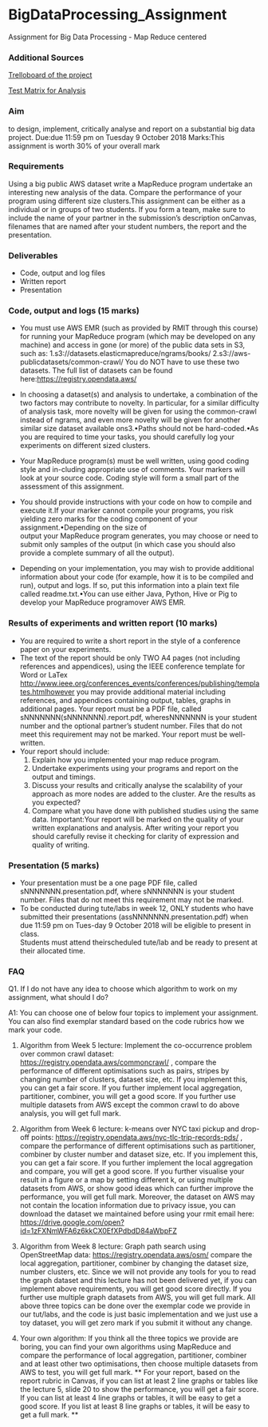 # BigDataProcessing_Assignment
Assignment for Big Data Processing - Map Reduce centered 

### Additional Sources
[Trelloboard of the project](https://trello.com/b/YUgGpREg)

[Test Matrix for Analysis](https://docs.google.com/spreadsheets/d/15L-Alyr0IGbKzOgYffi7iBOomBxnTuQdqfJTmyYDDlE/edit?usp=sharing)

### Aim
to design, implement, critically analyse and report on a substantial big data project.
Due:due 11:59 pm on Tuesday 9 October 2018
Marks:This assignment is worth 30% of your overall mark

### Requirements
Using a big public AWS dataset write a MapReduce program undertake an interesting new analysis of the data. 
Compare the performance of your program using different size clusters.This assignment can be either as a individual or
 in groups of two students.  If you form a team, make sure to include the name of your partner in the submission’s 
 description onCanvas, filenames that are named after your student numbers, the report and the presentation.

### Deliverables
- Code, output and log files
- Written report
- Presentation

### Code, output and logs (15 marks)
- You must use AWS EMR (such as provided by RMIT through this course) for running your MapReduce program 
(which may be developed on any machine) and access in gone (or more) of the public data sets in S3, 
such as:
1.s3://datasets.elasticmapreduce/ngrams/books/ 
2.s3://aws-publicdatasets/common-crawl/ 
You do NOT have to use these two datasets. 
The full list of datasets can be found here:https://registry.opendata.aws/
- In choosing a dataset(s) and analysis to undertake, a combination of the two factors may contribute to novelty. 
In particular, for a similar difficulty of analysis task, more novelty will be given for using the common-crawl instead of 
ngrams, and even more novelty will be given for another similar size dataset available ons3.•Paths should not be 
hard-coded.•As you are required to time your tasks, you should carefully log your experiments on different sized clusters.

- Your MapReduce program(s) must be well written, using good coding style and in-cluding appropriate use of comments. 
 Your markers will look at your source code. Coding style will form a small part of the assessment of this assignment. 
- You should provide instructions with your code on how to compile and execute it.If your marker cannot compile your
programs, you risk yielding zero marks for the coding component of your assignment.•Depending  on  the  size  of  
output  your  MapReduce  program  generates,  you  may choose or need to submit only samples of the output 
(in which case you should also provide a complete summary of all the output).
- Depending on your implementation, you may wish to provide additional information about your code 
(for example, how it is to be compiled and run), output and logs. If so, put this information into a plain text file called 
readme.txt.•You can use either Java, Python, Hive or Pig to develop your MapReduce programover AWS EMR.

### Results of experiments and written report (10 marks)
- You are required to write a short report in the style of a conference paper on your experiments.
- The text of the report should be only TWO A4 pages (not including references and appendices), using the IEEE conference 
template for Word or LaTex http://www.ieee.org/conferences_events/conferences/publishing/templates.htmlhowever you may 
provide additional material including references, and appendices containing output, tables, graphs in additional pages. 
Your report must be a PDF file, called sNNNNNNN(sNNNNNNN).report.pdf, wheresNNNNNNN is your student number and the optional 
partner’s student number.  Files that do not meet this requirement may not be marked. Your report must be well-written.
- Your report should include:
    1. Explain how you implemented your map reduce program.
    2. Undertake experiments using your programs and report on the output and timings.
    3. Discuss your results and critically analyse the scalability of your approach as more nodes are added to the cluster. 
    Are the results as you expected? 
    4. Compare what you have done with published studies using the same data.
Important:Your report will be marked on the quality of your written explanations and analysis. 
After writing your report you should carefully revise it checking for clarity of expression and quality of writing.
 
### Presentation (5 marks)
- Your presentation must be a one page PDF file, called sNNNNNNN.presentation.pdf, 
where sNNNNNNN is your student number. Files that do not meet this requirement may not be marked. 
- To be conducted during tute/labs in week 12, ONLY students who have submitted their presentations 
(assNNNNNNN.presentation.pdf) when due 11:59 pm on Tues-day 9 October 2018 will be eligible to present in class.  
Students must attend theirscheduled tute/lab and be ready to present at their allocated time.

### FAQ
Q1. If I do not have any idea to choose which algorithm to work on my assignment, what should I do?
 
A1: You can choose one of below four topics to implement your assignment. You can also find exemplar standard based on the code rubrics how we mark your code.
 
1. Algorithm from Week 5 lecture: Implement the co-occurrence problem over common crawl dataset: 
https://registry.opendata.aws/commoncrawl/ , 
compare the performance of different optimisations such as pairs, stripes by changing number of clusters, 
dataset size, etc. If you implement this, you can get a fair score. If you further implement local aggregation, 
partitioner, combiner, you will get a good score.  If you further use multiple datasets from AWS except the common 
crawl to do above analysis, you will get full mark.
2. Algorithm from Week 6 lecture: k-means over NYC taxi pickup and drop-off points: 
https://registry.opendata.aws/nyc-tlc-trip-records-pds/ , 
compare the performance of different optimisations such as partitioner, combiner by cluster number and dataset size, etc. 
If you implement this, you can get a fair score. If you further implement the local aggregation and compare, you will 
get a good score. If you further visualise your result in a figure or a map by setting different k, or using multiple 
datasets from AWS, or show good ideas which can further improve the performance, you will get full mark. Moreover, the 
dataset on AWS may not contain the location information due to privacy issue, you can download the dataset we maintained 
before using your rmit email here: https://drive.google.com/open?id=1zFXNmWFA6z6kkCX0EfXPdbdD84aWbpFZ 

3. Algorithm from Week 8 lecture: Graph path search using OpenStreetMap data: https://registry.opendata.aws/osm/ 
compare the local aggregation, partitioner, combiner by changing the dataset size, number clusters, etc. 
Since we will not provide any tools for you to read the graph dataset and this lecture has not been delivered yet, 
if you can implement above requirements, you will get good score directly. If you further use multiple graph datasets 
from AWS, you will get full mark.
All above three topics can be done over the exemplar code we provide in our tut/labs, and the code is just basic 
implementation and we just use a toy dataset, you will get zero mark if you submit it without any change.
4. Your own algorithm: If you think all the three topics we provide are boring, you can find your own algorithms 
using MapReduce and compare the performance of local aggregation, partitioner, combiner and at least other two 
optimisations, then choose multiple datasets from AWS to test, you will get full mark.
**
For your report, based on the report rubric in Canvas, if you can list at least 2 line graphs or tables like the 
lecture 5, slide 20 to show the performance, you will get a fair score. If you can list at least 4 line graphs or tables, 
it will be easy to get a good score. If you list at least 8 line graphs or tables, it will be easy to get a full mark.
**
 
  
